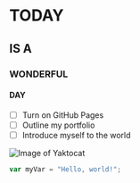 # TODAY
## IS A
### WONDERFUL
#### DAY

- [ ] Turn on GitHub Pages
- [ ] Outline my portfolio
- [ ] Introduce myself to the world

![Image of Yaktocat](https://octodex.github.com/images/yaktocat.png)

``` javascript
var myVar = "Hello, world!";
```
